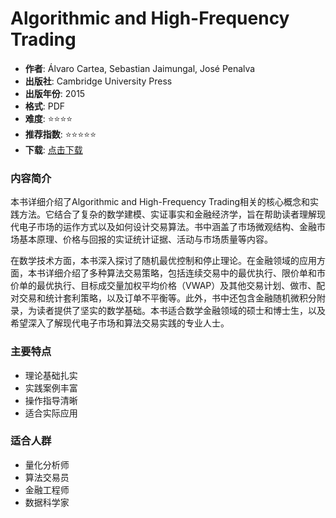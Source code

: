 # Algorithmic and High-Frequency Trading

- **作者**: Álvaro Cartea, Sebastian Jaimungal, José Penalva
- **出版社**: Cambridge University Press
- **出版年份**: 2015
- **格式**: PDF
- **难度**: ⭐⭐⭐⭐
- **推荐指数**: ⭐⭐⭐⭐⭐
- **下载**: [点击下载](https://asset.quant-wiki.com/pdf/Algorithmic%20and%20High-Frequency%20Trading-Cambridge%20University%20Press%20%282015%29.pdf)

### 内容简介

本书详细介绍了Algorithmic and High-Frequency Trading相关的核心概念和实践方法。它结合了复杂的数学建模、实证事实和金融经济学，旨在帮助读者理解现代电子市场的运作方式以及如何设计交易算法。书中涵盖了市场微观结构、金融市场基本原理、价格与回报的实证统计证据、活动与市场质量等内容。

在数学技术方面，本书深入探讨了随机最优控制和停止理论。在金融领域的应用方面，本书详细介绍了多种算法交易策略，包括连续交易中的最优执行、限价单和市价单的最优执行、目标成交量加权平均价格（VWAP）及其他交易计划、做市、配对交易和统计套利策略，以及订单不平衡等。此外，书中还包含金融随机微积分附录，为读者提供了坚实的数学基础。本书适合数学金融领域的硕士和博士生，以及希望深入了解现代电子市场和算法交易实践的专业人士。

### 主要特点

- 理论基础扎实
- 实践案例丰富
- 操作指导清晰
- 适合实际应用

### 适合人群

- 量化分析师
- 算法交易员
- 金融工程师
- 数据科学家